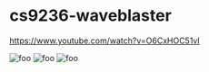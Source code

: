 # cs9236-waveblaster

https://www.youtube.com/watch?v=O6CxHOC51vI

![foo](https://raw.githubusercontent.com/ivop/cs9236-waveblaster/master/cs9236wb.png "bar")
![foo](https://raw.githubusercontent.com/ivop/cs9236-waveblaster/master/photo1.jpg "bar")
![foo](https://raw.githubusercontent.com/ivop/cs9236-waveblaster/master/photo2.jpg "bar")
